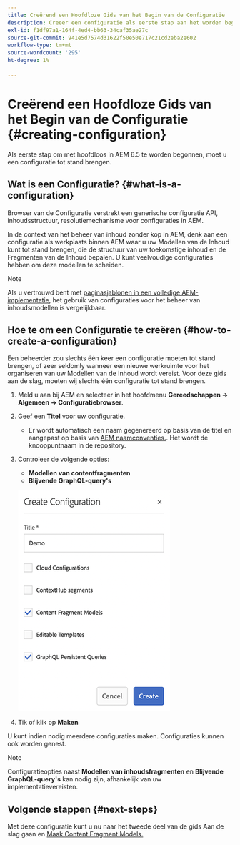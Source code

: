 ```yaml
---
title: Creërend een Hoofdloze Gids van het Begin van de Configuratie
description: Creeer een configuratie als eerste stap aan het worden begonnen met hoofdloze in AEM 6.5.
exl-id: f1df97a1-164f-4ed4-bb63-34caf35ae27c
source-git-commit: 941e5d7574d31622f50e50e717c21cd2eba2e602
workflow-type: tm+mt
source-wordcount: '295'
ht-degree: 1%

---
```


# Creërend een Hoofdloze Gids van het Begin van de Configuratie {#creating-configuration}

Als eerste stap om met hoofdloos in AEM 6.5 te worden begonnen, moet u een configuratie tot stand brengen.

## Wat is een Configuratie? {#what-is-a-configuration}

Browser van de Configuratie verstrekt een generische configuratie API, inhoudsstructuur, resolutiemechanisme voor configuraties in AEM.

In de context van het beheer van inhoud zonder kop in AEM, denk aan een configuratie als werkplaats binnen AEM waar u uw Modellen van de Inhoud kunt tot stand brengen, die de structuur van uw toekomstige inhoud en de Fragmenten van de Inhoud bepalen. U kunt veelvoudige configuraties hebben om deze modellen te scheiden.

>[!NOTE]
>
>Als u vertrouwd bent met [paginasjablonen in een volledige AEM-implementatie,](/help/sites-authoring/templates.md) het gebruik van configuraties voor het beheer van inhoudsmodellen is vergelijkbaar.

## Hoe te om een Configuratie te creëren {#how-to-create-a-configuration}

Een beheerder zou slechts één keer een configuratie moeten tot stand brengen, of zeer seldomly wanneer een nieuwe werkruimte voor het organiseren van uw Modellen van de Inhoud wordt vereist. Voor deze gids aan de slag, moeten wij slechts één configuratie tot stand brengen.

1. Meld u aan bij AEM en selecteer in het hoofdmenu **Gereedschappen -> Algemeen -> Configuratiebrowser**.
1. Geef een **Titel** voor uw configuratie.
   * Er wordt automatisch een naam gegenereerd op basis van de titel en aangepast op basis van [AEM naamconventies.](/help/sites-developing/naming-conventions.md). Het wordt de knooppuntnaam in de repository.
1. Controleer de volgende opties:
   * **Modellen van contentfragmenten**
   * **Blijvende GraphQL-query&#39;s**

   ![Configuratie maken](assets/create-configuration.png)

1. Tik of klik op **Maken**

U kunt indien nodig meerdere configuraties maken. Configuraties kunnen ook worden genest.

>[!NOTE]
>
>Configuratieopties naast **Modellen van inhoudsfragmenten** en **Blijvende GraphQL-query&#39;s** kan nodig zijn, afhankelijk van uw implementatievereisten.

## Volgende stappen {#next-steps}

Met deze configuratie kunt u nu naar het tweede deel van de gids Aan de slag gaan en [Maak Content Fragment Models.](create-content-model.md)

<!--
>[!TIP]
>
>For complete details about the Configuration Browser, [see the Configuration Browser documentation.](/help/sites-developing/configurations.md)
-->
